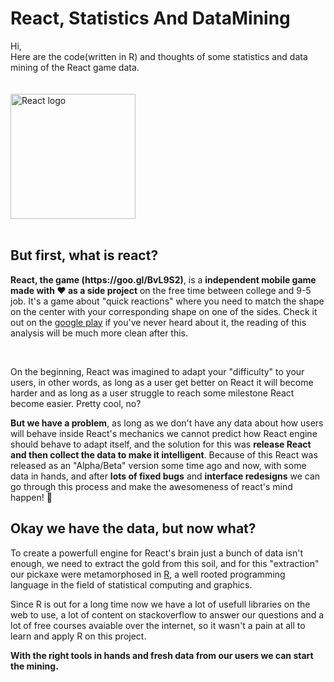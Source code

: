 # React, Statistics And DataMining
Hi,<br>
Here are the code(written in R) and thoughts of some statistics and data mining of the React game data.<br>
<br>
<br>
<img width="200" src="http://corner-egypt.codio.io/c/i/Brand.png" alt="React logo" title="React logo">
<br>
<br>
<h2>But first, what is react?</h2>
<p><b>React, the game (https://goo.gl/BvL9S2)</b>, is a <b>independent mobile game made with ♥ as a side project</b> on the free time between college and 9-5 job. It's a game about "quick reactions" where you need to match the shape on the center with your corresponding shape on one of the sides. Check it out on the <a href="https://play.google.com/store/apps/details?id=com.agelabs.react">google play</a> if you've never heard about it, the reading of this analysis will be much more clean after this.</p><br>
<p>On the beginning, React was imagined to adapt your "difficulty" to your users, in other words, as long as a user get better on React it will become harder and as long as a user struggle to reach some milestone React become easier. Pretty cool, no? </p>
<p><b>But we have a problem</b>, as long as we don't have any data about how users will behave inside React's mechanics we cannot predict how React engine should behave to adapt itself, and the solution for this was <b>release React and then collect the data to make it intelligent</b>. Because of this React was released as an "Alpha/Beta" version some time ago and now, with some data in hands, and after <b>lots of fixed bugs</b> and <b>interface redesigns</b> we can go through this process and make the awesomeness of react's mind happen! 🚀 </p>

<h2>Okay we have the data, but now what?</h2>
<p>To create a powerfull engine for React's brain just a bunch of data isn't enough, we need to extract the gold from this soil, and for this "extraction" our pickaxe were metamorphosed in <a href="http://www.r-project.org/">R</a>, a well rooted programming language in the field of statistical computing and graphics.</p>
<p>Since R is out for a long time now we have a lot of usefull libraries on the web to use, a lot of content on stackoverflow to answer our questions and a lot of free courses avaiable over the internet, so it wasn't a pain at all to learn and apply R on this project.</p>
<p><b>With the right tools in hands and fresh data from our users we can start the mining.</b></p>
